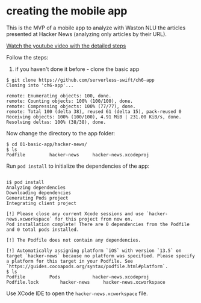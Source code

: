 # creating the mobile app

This is the MVP of a mobile app to analyze with Waston NLU the articles presented at Hacker News (analyzing only articles by their URL).

[Watch the youtube video with the detailed steps](https://youtu.be/MIFshouo780)

Follow the steps:

1. if you haven't done it before - clone the basic app 
```
$ git clone https://github.com/serverless-swift/ch6-app
Cloning into 'ch6-app'...

remote: Enumerating objects: 100, done.
remote: Counting objects: 100% (100/100), done.
remote: Compressing objects: 100% (77/77), done.
remote: Total 100 (delta 38), reused 61 (delta 15), pack-reused 0
Receiving objects: 100% (100/100), 4.91 MiB | 231.00 KiB/s, done.
Resolving deltas: 100% (38/38), done.
```

Now change the directory to the app folder:

```
$ cd 01-basic-app/hacker-news/
$ ls
Podfile			hacker-news		hacker-news.xcodeproj
```

Run `pod install` to initialize the dependencies of the app:

```

i$ pod install
Analyzing dependencies
Downloading dependencies
Generating Pods project
Integrating client project

[!] Please close any current Xcode sessions and use `hacker-news.xcworkspace` for this project from now on.
Pod installation complete! There are 0 dependencies from the Podfile and 0 total pods installed.

[!] The Podfile does not contain any dependencies.

[!] Automatically assigning platform `iOS` with version `13.5` on target `hacker-news` because no platform was specified. Please specify a platform for this target in your Podfile. See `https://guides.cocoapods.org/syntax/podfile.html#platform`.
$ ls
Podfile			Pods			hacker-news.xcodeproj
Podfile.lock		hacker-news		hacker-news.xcworkspace

```

Use XCode IDE to open the `hacker-news.xcworkspace` file.
